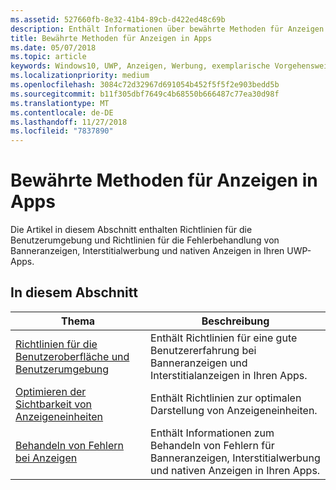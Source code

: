 ```yaml
---
ms.assetid: 527660fb-8e32-41b4-89cb-d422ed48c69b
description: Enthält Informationen über bewährte Methoden für Anzeigen in Apps, einschließlich der UX-Richtlinien und Fehlerbehandlung.
title: Bewährte Methoden für Anzeigen in Apps
ms.date: 05/07/2018
ms.topic: article
keywords: Windows10, UWP, Anzeigen, Werbung, exemplarische Vorgehensweisen
ms.localizationpriority: medium
ms.openlocfilehash: 3084c72d32967d691054b452f5f5f2e903bedd5b
ms.sourcegitcommit: b11f305dbf7649c4b68550b666487c77ea30d98f
ms.translationtype: MT
ms.contentlocale: de-DE
ms.lasthandoff: 11/27/2018
ms.locfileid: "7837890"
---
```

# <a name="best-practices-for-ads-in-apps"></a>Bewährte Methoden für Anzeigen in Apps

Die Artikel in diesem Abschnitt enthalten Richtlinien für die Benutzerumgebung und Richtlinien für die Fehlerbehandlung von Banneranzeigen, Interstitialwerbung und nativen Anzeigen in Ihren UWP-Apps.

## <a name="in-this-section"></a>In diesem Abschnitt

|  Thema    | Beschreibung |               
|----------|-------|
| [Richtlinien für die Benutzeroberfläche und Benutzerumgebung](ui-and-user-experience-guidelines.md) | Enthält Richtlinien für eine gute Benutzererfahrung bei Banneranzeigen und Interstitialanzeigen in Ihren Apps. |
| [Optimieren der Sichtbarkeit von Anzeigeneinheiten](optimize-ad-unit-viewability.md) | Enthält Richtlinien zur optimalen Darstellung von Anzeigeneinheiten. |
| [Behandeln von Fehlern bei Anzeigen](error-handling-with-advertising-libraries.md)     |  Enthält Informationen zum Behandeln von Fehlern für Banneranzeigen, Interstitialwerbung und nativen Anzeigen in Ihren Apps.          |



 

 
